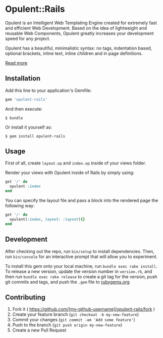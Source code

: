 # Opulent::Rails

Opulent is an Intelligent Web Templating Engine created for extremely fast and efficient Web Development. Based on the idea of lightweight and reusable Web Components, Opulent greatly increases your development speed for any project.

Opulent has a beautiful, minimalistic syntax: no tags, indentation based, optional brackets, inline text, inline children and in page definitions.

[Read more](https://github.com/opulent/opulent)

## Installation

Add this line to your application's Gemfile:

```ruby
gem 'opulent-rails'
```

And then execute:

    $ bundle

Or install it yourself as:

    $ gem install opulent-rails

## Usage

First of all, create `layout.op` and `index.op` inside of your views folder.

Render your views with Opulent inside of Rails by simply using:

```ruby
get '/' do
  opulent :index
end
```

You can specify the layout file and pass a block into the rendered page the following way:

```ruby
get '/' do
  opulent(:index, layout: :layout){}
end
```

## Development

After checking out the repo, run `bin/setup` to install dependencies. Then, run `bin/console` for an interactive prompt that will allow you to experiment.

To install this gem onto your local machine, run `bundle exec rake install`. To release a new version, update the version number in `version.rb`, and then run `bundle exec rake release` to create a git tag for the version, push git commits and tags, and push the `.gem` file to [rubygems.org](https://rubygems.org).

## Contributing

1. Fork it ( https://github.com/[my-github-username]/opulent-rails/fork )
2. Create your feature branch (`git checkout -b my-new-feature`)
3. Commit your changes (`git commit -am 'Add some feature'`)
4. Push to the branch (`git push origin my-new-feature`)
5. Create a new Pull Request
